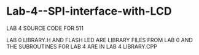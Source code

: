 # Lab-4--SPI-interface-with-LCD


LAB 4 SOURCE CODE FOR 511

LAB 0 LIBRARY.H AND FLASH LED ARE LIBRARY FILES FROM LAB 0 AND THE SUBROUTINES FOR LAB 4 ARE
IN LAB 4 LIBRARY.CPP

